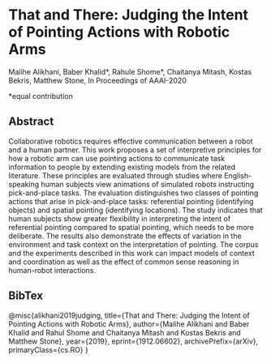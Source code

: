 # That and There: Judging the Intent of Pointing Actions with Robotic Arms

Malihe Alikhani, Baber Khalid*, Rahule Shome*, Chaitanya Mitash, Kostas Bekris, Matthew Stone, In Proceedings of AAAI-2020

*equal contribution

## Abstract
Collaborative robotics requires effective communication between a robot and a human partner. This work proposes a set of interpretive principles for how a robotic arm can use pointing actions to communicate task information to people by extending existing models from the related literature. These principles are evaluated through studies where English-speaking human subjects view animations of simulated robots instructing pick-and-place tasks. The evaluation distinguishes two classes of pointing actions that arise in pick-and-place tasks: referential pointing (identifying objects) and spatial pointing (identifying locations). The study indicates that human subjects show greater flexibility in interpreting the intent of referential pointing compared to spatial pointing, which needs to be more deliberate. The results also demonstrate the effects of variation in the environment and task context on the interpretation of pointing. The corpus and the experiments described in this work can impact models of context and coordination as well as the effect of common sense reasoning in human-robot interactions.

## BibTex
@misc{alikhani2019judging,
    title={That and There: Judging the Intent of Pointing Actions with Robotic Arms},
    author={Malihe Alikhani and Baber Khalid and Rahul Shome and Chaitanya Mitash and Kostas Bekris and Matthew Stone},
    year={2019},
    eprint={1912.06602},
    archivePrefix={arXiv},
    primaryClass={cs.RO}
}
